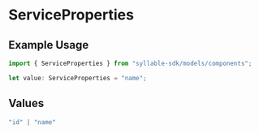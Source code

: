 # ServiceProperties

## Example Usage

```typescript
import { ServiceProperties } from "syllable-sdk/models/components";

let value: ServiceProperties = "name";
```

## Values

```typescript
"id" | "name"
```